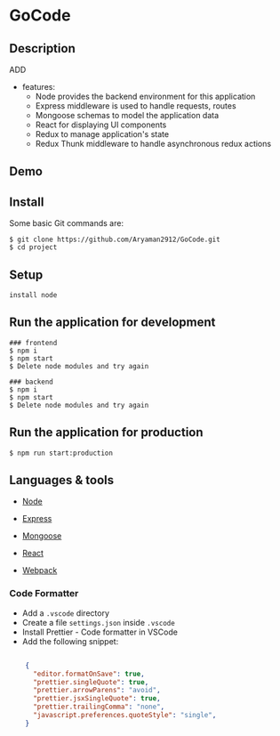# GoCode

## Description

ADD


* features:
  * Node provides the backend environment for this application
  * Express middleware is used to handle requests, routes
  * Mongoose schemas to model the application data
  * React for displaying UI components
  * Redux to manage application's state
  * Redux Thunk middleware to handle asynchronous redux actions




## Demo



## Install

Some basic Git commands are:

```
$ git clone https://github.com/Aryaman2912/GoCode.git
$ cd project
```

## Setup

```
install node
```




## Run the application for development

```
### frontend
$ npm i
$ npm start
$ Delete node modules and try again

### backend
$ npm i
$ npm start
$ Delete node modules and try again
```

## Run the application for production

```
$ npm run start:production
```

## Languages & tools

- [Node](https://nodejs.org/en/)

- [Express](https://expressjs.com/)

- [Mongoose](https://mongoosejs.com/)

- [React](https://reactjs.org/)

- [Webpack](https://webpack.js.org/)


### Code Formatter

- Add a `.vscode` directory
- Create a file `settings.json` inside `.vscode`
- Install Prettier - Code formatter in VSCode
- Add the following snippet:  

```json

    {
      "editor.formatOnSave": true,
      "prettier.singleQuote": true,
      "prettier.arrowParens": "avoid",
      "prettier.jsxSingleQuote": true,
      "prettier.trailingComma": "none",
      "javascript.preferences.quoteStyle": "single",
    }

```
